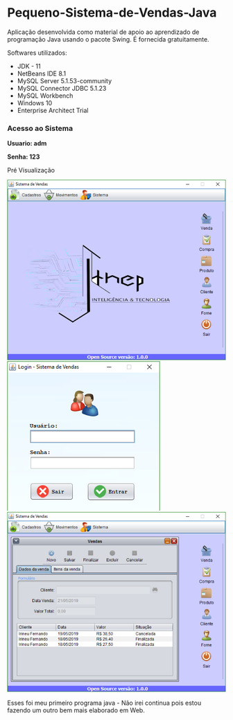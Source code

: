 <h1>Pequeno-Sistema-de-Vendas-Java</h1>
<p>Aplicação desenvolvida como material de apoio ao aprendizado de programação Java usando o pacote Swing. É fornecida gratuitamente.</p>
<p>Softwares utilizados:
  <ul>
    <li>JDK - 11</li>
    <li>NetBeans IDE 8.1</li>
    <li>MySQL Server 5.1.53-community</li>
    <li>MySQL Connector JDBC 5.1.23</li>
    <li>MySQL Workbench</li> 
    <li>Windows 10</li>
    <li>Enterprise Architect Trial</li>
  </ul>
</p>
<h3> Acesso ao Sistema</h3>
<p><b>Usuario: adm</b></p>
<p><b>Senha: 123</b></p>

<p>Pré Visualização</p>
<a>
    <img src="src/com/jdenner/gui/img/menu.png">
    <img src="src/com/jdenner/gui/img/login.png">
    <img src="src/com/jdenner/gui/img/menu%20venda.png">
</a>

<p>Esses foi meu primeiro programa java - Não irei continua pois estou fazendo um outro bem mais elaborado em Web.</p>
